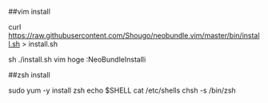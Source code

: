 ##vim install


curl https://raw.githubusercontent.com/Shougo/neobundle.vim/master/bin/install.sh > install.sh

sh ./install.sh
vim hoge
:NeoBundleInstalli

##zsh install


sudo yum -y install zsh
echo $SHELL
cat /etc/shells
chsh -s /bin/zsh

